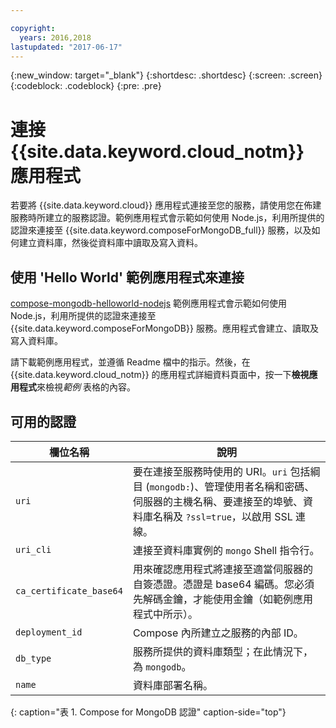 ```yaml
---

copyright:
  years: 2016,2018
lastupdated: "2017-06-17"
---
```


{:new_window: target="_blank"}
{:shortdesc: .shortdesc}
{:screen: .screen}
{:codeblock: .codeblock}
{:pre: .pre}

# 連接 {{site.data.keyword.cloud_notm}} 應用程式

若要將 {{site.data.keyword.cloud}} 應用程式連接至您的服務，請使用您在佈建服務時所建立的服務認證。範例應用程式會示範如何使用 Node.js，利用所提供的認證來連接至 {{site.data.keyword.composeForMongoDB_full}} 服務，以及如何建立資料庫，然後從資料庫中讀取及寫入資料。

## 使用 'Hello World' 範例應用程式來連接

[compose-mongodb-helloworld-nodejs](https://github.com/IBM-Cloud/compose-mongodb-helloworld-nodejs) 範例應用程式會示範如何使用 Node.js，利用所提供的認證來連接至 {{site.data.keyword.composeForMongoDB}} 服務。應用程式會建立、讀取及寫入資料庫。

請下載範例應用程式，並遵循 Readme 檔中的指示。然後，在 {{site.data.keyword.cloud_notm}} 的應用程式詳細資料頁面中，按一下**檢視應用程式**來檢視*範例* 表格的內容。

## 可用的認證

欄位名稱|說明
----------|-----------
`uri`|要在連接至服務時使用的 URI。`uri` 包括綱目 (`mongodb:`)、管理使用者名稱和密碼、伺服器的主機名稱、要連接至的埠號、資料庫名稱及 `?ssl=true`，以啟用 SSL 連線。
`uri_cli`|連接至資料庫實例的 `mongo` Shell 指令行。
`ca_certificate_base64`|用來確認應用程式將連接至適當伺服器的自簽憑證。憑證是 base64 編碼。您必須先解碼金鑰，才能使用金鑰（如範例應用程式中所示）。
`deployment_id`|Compose 內所建立之服務的內部 ID。
`db_type`|服務所提供的資料庫類型；在此情況下，為 `mongodb`。
`name`|資料庫部署名稱。
{: caption="表 1. Compose for MongoDB 認證" caption-side="top"}
